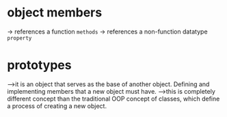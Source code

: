 # object members
-> references a function `methods`
-> references a non-function datatype `property`

# prototypes
-->it is an object that serves as the base of another object. Defining and implementing members that a new object must have.
-->this is completely different concept than the traditional OOP concept of classes, which define a process of creating a new object.


